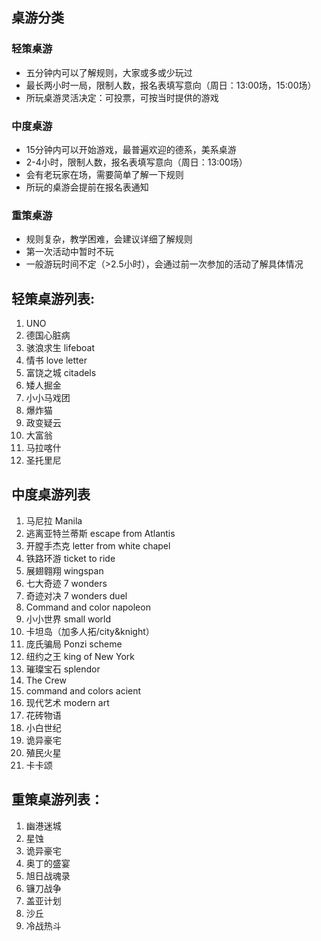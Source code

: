 ## 桌游分类
### 轻策桌游
 - 五分钟内可以了解规则，大家或多或少玩过
 - 最长两小时一局，限制人数，报名表填写意向（周日：13:00场，15:00场） 
 - 所玩桌游灵活决定：可投票，可按当时提供的游戏 

### 中度桌游 
 - 15分钟内可以开始游戏，最普遍欢迎的德系，美系桌游 
 - 2-4小时，限制人数，报名表填写意向（周日：13:00场） 
 - 会有老玩家在场，需要简单了解一下规则 
 - 所玩的桌游会提前在报名表通知
 
### 重策桌游
 - 规则复杂，教学困难，会建议详细了解规则
 - 第一次活动中暂时不玩
 - 一般游玩时间不定（>2.5小时），会通过前一次参加的活动了解具体情况


## 轻策桌游列表: 
1. UNO 
2. 德国心脏病 
3. 骇浪求生 lifeboat 
4. 情书 love letter 
5. 富饶之城 citadels 
6. 矮人掘金 
7. 小小马戏团 
8. 爆炸猫 
9. 政变疑云 
10. 大富翁 
11. 马拉喀什 
12. 圣托里尼 
 
 
 
## 中度桌游列表
1. 马尼拉 Manila 
2. 逃离亚特兰蒂斯 escape from Atlantis 
3. 开膛手杰克 letter from white chapel 
4. 铁路环游 ticket to ride 
5. 展翅翱翔 wingspan 
6. 七大奇迹 7 wonders 
7. 奇迹对决 7 wonders duel 
8. Command and color napoleon  
9. 小小世界 small world 
10. 卡坦岛（加多人拓/city&knight） 
11. 庞氏骗局 Ponzi scheme 
12. 纽约之王 king of New York 
13. 璀璨宝石 splendor 
14. The Crew 
15. command and colors acient  
16. 现代艺术 modern art  
17. 花砖物语 
18. 小白世纪 
19. 诡异豪宅 
20. 殖民火星 
21. 卡卡颂 
 
 
 

 
## 重策桌游列表： 
1. 幽港迷城 
2. 星蚀 
3. 诡异豪宅 
4. 奥丁的盛宴 
5. 旭日战魂录 
6. 镰刀战争 
7. 盖亚计划 
8. 沙丘 
9. 冷战热斗

